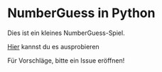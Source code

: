 # NumberGuess in Python

Dies ist ein kleines NumberGuess-Spiel.

[Hier](https://numberguess.mawoka.repl.run) kannst du es ausprobieren

Für Vorschläge, bitte ein Issue eröffnen!
